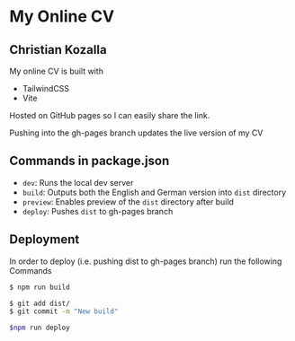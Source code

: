# My Online CV

## Christian Kozalla

My online CV is built with

- TailwindCSS
- Vite

Hosted on GitHub pages so I can easily share the link.

Pushing into the gh-pages branch updates the live version of my CV

## Commands in package.json

- `dev`: Runs the local dev server
- `build`: Outputs both the English and German version into `dist` directory
- `preview`: Enables preview of the `dist` directory after build
- `deploy`: Pushes `dist` to gh-pages branch

## Deployment

In order to deploy (i.e. pushing dist to gh-pages branch) run the following Commands

```sh
$ npm run build

$ git add dist/
$ git commit -m "New build"

$npm run deploy
```
